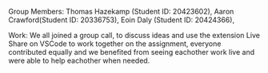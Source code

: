 Group Members: 
Thomas Hazekamp (Student ID: 20423602), 
Aaron Crawford(Student ID: 20336753), 
Eoin Daly (Student ID: 20424366),

Work:
We all joined a group call, to discuss ideas and use the extension Live Share on VSCode to work together on the assignment, 
everyone contributed equally and we benefited from seeing eachother work live and were able to help eachother when needed.